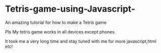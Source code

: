 # Tetris-game-using-Javascript-
An amazing tutorial for how to make a Tetris game

Pls My tetris game works in all devices except phones.

It took me a very long time and stay tuned with me for more javascript,html etc!

